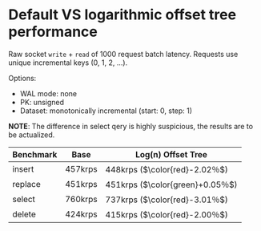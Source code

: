 # Default VS logarithmic offset tree performance

Raw socket `write` + `read` of 1000 request batch latency. Requests use unique incremental keys (0, 1, 2, ...).

Options:
- WAL mode: none
- PK: unsigned
- Dataset: monotonically incremental (start: 0, step: 1)

**NOTE**: The difference in select qery is highly suspicious, the results are to be actualized.

| Benchmark | Base    | Log(n) Offset Tree               |
| --------- | ------- | -------------------------------- |
| insert    | 457krps | 448krps ($\color{red}-2.02％$)   |
| replace   | 451krps | 451krps ($\color{green}+0.05％$) |
| select    | 760krps | 737krps ($\color{red}-3.01％$)   |
| delete    | 424krps | 415krps ($\color{red}-2.00％$)   |
